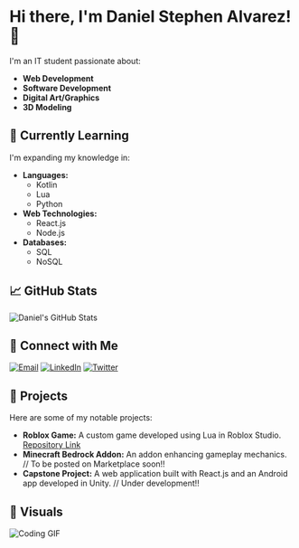 # Hi there, I'm Daniel Stephen Alvarez! 👋

I'm an IT student passionate about:

- **Web Development**
- **Software Development**
- **Digital Art/Graphics**
- **3D Modeling**

## 🌱 Currently Learning

I'm expanding my knowledge in:

- **Languages:**
  - Kotlin
  - Lua
  - Python
- **Web Technologies:**
  - React.js
  - Node.js
- **Databases:**
  - SQL
  - NoSQL

## 📈 GitHub Stats

![Daniel's GitHub Stats](https://github-readme-stats.vercel.app/api?username=DanStphn&show_icons=true&theme=radical)

## 🔗 Connect with Me

[![Email](https://img.shields.io/badge/Email-danenigma007%40gmail.com-red)](mailto:danenigma007@gmail.com)
[![LinkedIn](https://img.shields.io/badge/LinkedIn-Connect-blue)](https://www.linkedin.com/in/ds-alvarez/)
[![Twitter](https://img.shields.io/badge/Twitter-Follow-blue)](https://x.com/danyhallo)

## 🚀 Projects

Here are some of my notable projects:

- **Roblox Game:** A custom game developed using Lua in Roblox Studio. [Repository Link](https://ro.blox.com/Ebh5?af_dp=roblox%3A%2F%2Fnavigation%2Fgame_details%3FgameId%3D6116228439&af_web_dp=https%3A%2F%2Fwww.roblox.com%2Fgames%2F17851222097)
- **Minecraft Bedrock Addon:** An addon enhancing gameplay mechanics. // To be posted on Marketplace soon!!
- **Capstone Project:** A web application built with React.js and an Android app developed in Unity. // Under development!!

## 🎨 Visuals

![Coding GIF](https://media.giphy.com/media/26tn33aiTi1jkl6H6/giphy.gif)
